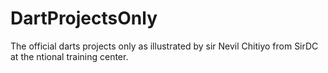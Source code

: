 # DartProjectsOnly
The official darts projects only as illustrated by sir Nevil Chitiyo from SirDC at the ntional training center.
